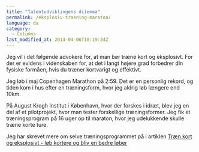 ```yaml
---
title: "Talentudviklingens dilemma"
permalink: /eksplosiv-traening-maraton/
language: da
category:
  - Columns
last_modified_at: 2013-04-06T18:19:34Z
---
```


Jeg vil i det følgende advokere for, at man bør træne kort og eksplosivt. For der er evidens i videnskaben for, at det i langt højere grad forbedrer din fysiske formåen, hvis du træner kortvarigt og effektivt.

Jeg løb i maj Copenhagen Marathon på 2:59. Det er en personlig rekord, og tiden kom i hus efter en træningsform, hvor jeg aldrig løb længere end 10km.

På August Krogh Institut i København, hvor der forskes i idræt, blev jeg en del af et pilotprojekt, hvor man tester forskellige træningsformer. Jeg fik et træningsprogram på 16 uger op til maraton, hvor jeg udelukkende skulle træne korte ture.

Jeg har skrevet mere om selve træningsprogrammet på i artiklen [Træn kort og eksplosivt - løb kortere og bliv en bedre løber](https://www.motionsplan.dk/artikel/traen-kort-og-eksplosivt-loeb-kortere-og-bliv-en-bedre-loeber/)
